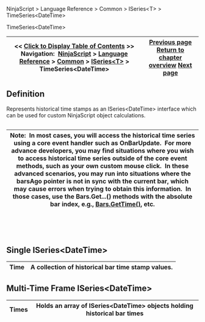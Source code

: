 ﻿


NinjaScript \> Language Reference \> Common \> ISeries\<T\> \> TimeSeries\<DateTime\>






















TimeSeries\<DateTime\>







| \<\< [Click to Display Table of Contents](timeseries.md) \>\> **Navigation:**     [NinjaScript](ninjascript.md) \> [Language Reference](language_reference_wip.md) \> [Common](common.md) \> [ISeries\<T\>](iseriest.md) \> TimeSeries\<DateTime\> | [Previous page](weighteds.md) [Return to chapter overview](iseriest.md) [Next page](iseries_time.md) |
| --- | --- |











## Definition


Represents historical time stamps as an ISeries\<DateTime\> interface which can be used for custom NinjaScript object calculations.


## 




| Note:  In most cases, you will access the historical time series using a core event handler such as OnBarUpdate.  For more advance developers, you may find situations where you wish to access historical time series outside of the core event methods, such as your own custom mouse click.  In these advanced scenarios, you may run into situations where the barsAgo pointer is not in sync with the current bar, which may cause errors when trying to obtain this information.  In those cases, use the Bars.Get...() methods with the absolute bar index, e.g., [Bars.GetTime()](gettime.md), etc. |
| --- |



 


 


## Single ISeries\<DateTime\>




| Time | A collection of historical bar time stamp values. |
| --- | --- |



## 


## 


## Multi\-Time Frame ISeries\<DateTime\>




| Times | Holds an array of ISeries\<DateTime\> objects holding historical bar times |
| --- | --- |



 









